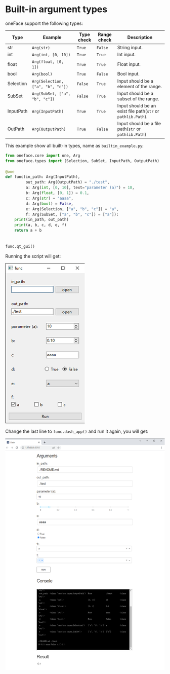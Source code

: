 # Built-in argument types

oneFace support the following types:

| Type | Example | Type check | Range check | Description |
| ---- | ------- | ---------- | ----------- | ----------- |
| str  | `Arg(str)` | `True` | `False` | String input. |
| int | `Arg(int, [0, 10])` | `True` | `True` | Int input. |
| float | `Arg(float, [0, 1])` | `True` | `True` | Float input. |
| bool | `Arg(bool)` | `True` | `False` | Bool input. | 
| Selection | `Arg(Selection, ["a", "b", "c"])` | `False` | `True` | Input should be a element of the range. |
| SubSet | `Arg(SubSet, ["a", "b", "c"])` | `False` | `True` | Input should be a subset of the range. |
| InputPath | `Arg(InputPath)` | `True` | `True` | Input should be an exist file path(`str` or `pathlib.Path`). |
| OutPath | `Arg(OutputPath)` | `True` | `False` | Input should be a file path(`str` or `pathlib.Path`) |

This example show all built-in types, name as `builtin_example.py`:

```Python
from oneface.core import one, Arg
from oneface.types import (Selection, SubSet, InputPath, OutputPath)

@one
def func(in_path: Arg(InputPath),
         out_path: Arg(OutputPath) = "./test",
         a: Arg(int, [0, 10], text="parameter (a)") = 10,
         b: Arg(float, [0, 1]) = 0.1,
         c: Arg(str) = "aaaa",
         d: Arg(bool) = False,
         e: Arg(Selection, ["a", "b", "c"]) = "a",
         f: Arg(SubSet, ["a", "b", "c"]) = ["a"]):
    print(in_path, out_path)
    print(a, b, c, d, e, f)
    return a + b


func.qt_gui()
```

Running the script will get:

![builtin_example_qt](./imgs/builtin_example_qt.png)

Change the last line to `func.dash_app()` and run it again, you will get:

![builtin_example_dash](./imgs/builtin_example_dash.png)
